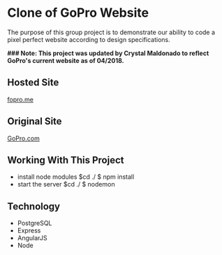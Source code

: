 # Clone of GoPro Website
The purpose of this group project is to demonstrate our ability to code a pixel perfect website according to
design specifications.

**### Note: This project was updated by Crystal Maldonado to reflect GoPro's current website as of 04/2018.**

## Hosted Site

[fopro.me](http://fopro.me)

## Original Site

[GoPro.com](http://gopro.com)

## Working With This Project
- install node modules $cd ./ $ npm install
- start the server $cd ./ $ nodemon

## Technology
- PostgreSQL
- Express
- AngularJS
- Node
